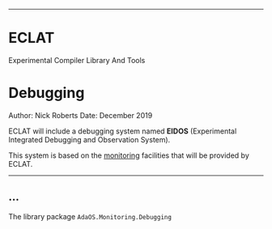 -----------------------------------------------------------------------------------------------
# __ECLAT__

Experimental Compiler Library And Tools

# Debugging

Author: Nick Roberts
Date: December 2019

ECLAT will include a debugging system named __EIDOS__ (Experimental Integrated Debugging and 
Observation System).

This system is based on the [monitoring](Monitoring.md) facilities that will be provided by 
ECLAT.

-----------------------------------------------------------------------------------------------
## ...





The library package `AdaOS.Monitoring.Debugging` 